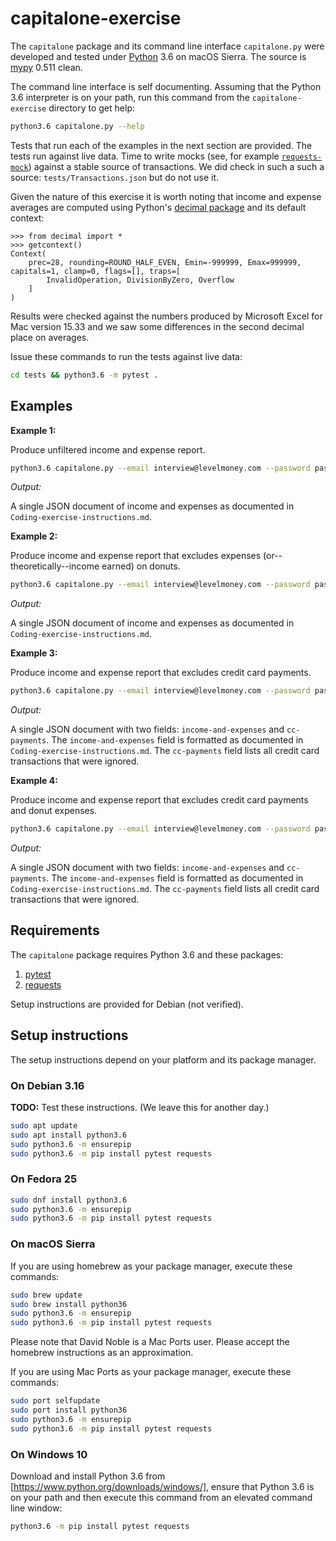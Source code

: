 # capitalone-exercise

The `capitalone` package and its command line interface `capitalone.py` were developed and tested under 
[Python](https://goo.gl/WxZLS2) 3.6 on macOS Sierra. The source is [mypy](https://goo.gl/Un5F1A) 0.511 clean.

The command line interface is self documenting. Assuming that the Python 3.6 interpreter is on your path, run this 
command from the `capitalone-exercise` directory to get help:

```bash
python3.6 capitalone.py --help
```

Tests that run each of the examples in the next section are provided. The tests run against live data. Time to write 
mocks (see, for example [`requests-mock`](https://pypi.python.org/pypi/requests-mock)) against a stable source of
transactions. We did check in such a such a source: `tests/Transactions.json` but do not use it.

Given the nature of this exercise it is worth noting that income and expense averages are computed using Python's
[decimal package](https://docs.python.org/2/library/decimal.html) and its default context:

```
>>> from decimal import *
>>> getcontext()
Context(
    prec=28, rounding=ROUND_HALF_EVEN, Emin=-999999, Emax=999999, capitals=1, clamp=0, flags=[], traps=[
        InvalidOperation, DivisionByZero, Overflow
    ]
)
```

Results were checked against the numbers produced by Microsoft Excel for Mac version 15.33 and we saw some differences
in the second decimal place on averages.

Issue these commands to run the tests against live data:

```bash
cd tests && python3.6 -m pytest .
```

## Examples

**Example 1:**

Produce unfiltered income and expense report.

```bash
python3.6 capitalone.py --email interview@levelmoney.com --password password2
```

*Output:* 

A single JSON document of income and expenses as documented in `Coding-exercise-instructions.md`.

**Example 2:**

Produce income and expense report that excludes expenses (or--theoretically--income earned) on donuts.

```bash
python3.6 capitalone.py --email interview@levelmoney.com --password password2 --ignore-donuts
```

*Output:* 

A single JSON document of income and expenses as documented in `Coding-exercise-instructions.md`.

**Example 3:**

Produce income and expense report that excludes credit card payments.

```bash
python3.6 capitalone.py --email interview@levelmoney.com --password password2 --ignore-cc-payments
```
*Output:* 

A single JSON document with two fields: `income-and-expenses` and `cc-payments`. The `income-and-expenses` field
is formatted as documented in `Coding-exercise-instructions.md`. The `cc-payments` field lists all credit card
transactions that were ignored.

**Example 4:**

Produce income and expense report that excludes credit card payments and donut expenses.

```bash
python3.6 capitalone.py --email interview@levelmoney.com --password password2 --ignore-cc-payments --ignore-donuts
```

*Output:* 

A single JSON document with two fields: `income-and-expenses` and `cc-payments`. The `income-and-expenses` field
is formatted as documented in `Coding-exercise-instructions.md`. The `cc-payments` field lists all credit card
transactions that were ignored.

## Requirements

The `capitalone` package requires Python 3.6 and these packages:
 
1. [pytest](https://goo.gl/9Jhu8G)
2. [requests](http://docs.python-requests.org/en/master/)

Setup instructions are provided for Debian (not verified).  

## Setup instructions

The setup instructions depend on your platform and its package manager.

### On Debian 3.16

**TODO:** Test these instructions. (We leave this for another day.)

```bash
sudo apt update
sudo apt install python3.6
sudo python3.6 -m ensurepip
sudo python3.6 -m pip install pytest requests
```

### On Fedora 25

```bash
sudo dnf install python3.6
sudo python3.6 -m ensurepip
sudo python3.6 -m pip install pytest requests
```

### On macOS Sierra

If you are using homebrew as your package manager, execute these commands:

```bash
sudo brew update
sudo brew install python36
sudo python3.6 -m ensurepip
sudo python3.6 -m pip install pytest requests
```

Please note that David Noble is a Mac Ports user. Please accept the homebrew instructions as an approximation.

If you are using Mac Ports as your package manager, execute these commands:

```bash
sudo port selfupdate
sudo port install python36
sudo python3.6 -m ensurepip
sudo python3.6 -m pip install pytest requests
```

### On Windows 10

Download and install Python 3.6 from [https://www.python.org/downloads/windows/], ensure that Python 3.6 is on 
your path and then execute this command from an elevated command line window:

```cmd
python3.6 -m pip install pytest requests
```
